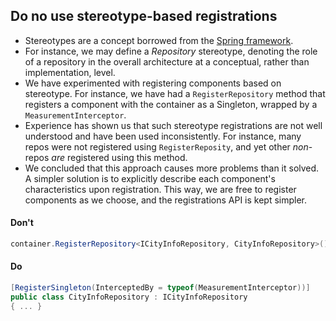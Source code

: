 ## Do no use stereotype-based registrations

- Stereotypes are a concept borrowed from the [Spring framework](https://therealdanvega.com/blog/2017/03/27/spring-stereotype-annotations).
- For instance, we may define a _Repository_ stereotype, denoting the role of a repository in the overall architecture at a conceptual, rather than implementation, level.
- We have experimented with registering components based on stereotype. For instance, we have had a `RegisterRepository` method that registers a component with the container as a Singleton, wrapped by a `MeasurementInterceptor`.
- Experience has shown us that such stereotype registrations are not well understood and have been used inconsistently. For instance, many repos were not registered using `RegisterReposity`, and yet other _non_-repos _are_ registered using this method.
- We concluded that this approach causes more problems than it solved. A simpler solution is to explicitly describe each component's characteristics upon registration. This way, we are free to register components as we choose, and the registrations API is kept simpler.

#### Don't

```c#
container.RegisterRepository<ICityInfoRepository, CityInfoRepository>()
```

#### Do

```c#
[RegisterSingleton(InterceptedBy = typeof(MeasurementInterceptor))]
public class CityInfoRepository : ICityInfoRepository
{ ... }
```
